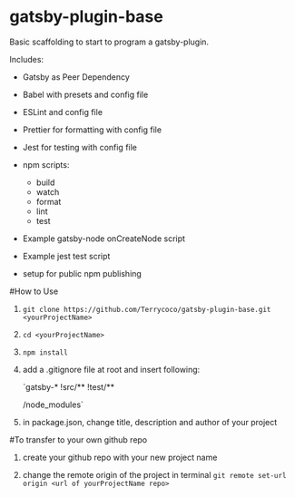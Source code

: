 # gatsby-plugin-base

Basic scaffolding to start to program a gatsby-plugin.

Includes:

- Gatsby as Peer Dependency
- Babel with presets and config file
- ESLint and config file
- Prettier for formatting with config file
- Jest for testing with config file
- npm scripts:

  - build
  - watch
  - format
  - lint
  - test

- Example gatsby-node onCreateNode script
- Example jest test script
- setup for public npm publishing

#How to Use

1. `git clone https://github.com/Terrycoco/gatsby-plugin-base.git <yourProjectName>`

2. `cd <yourProjectName>`

3. `npm install`

4. add a .gitignore file at root and insert following:

   `gatsby-\*
   !src/**
   !test/**

   /node_modules`

5. in package.json, change title, description and author of your project

#To transfer to your own github repo

1. create your github repo with your new project name

2. change the remote origin of the project in terminal
   `git remote set-url origin <url of yourProjectName repo>`
